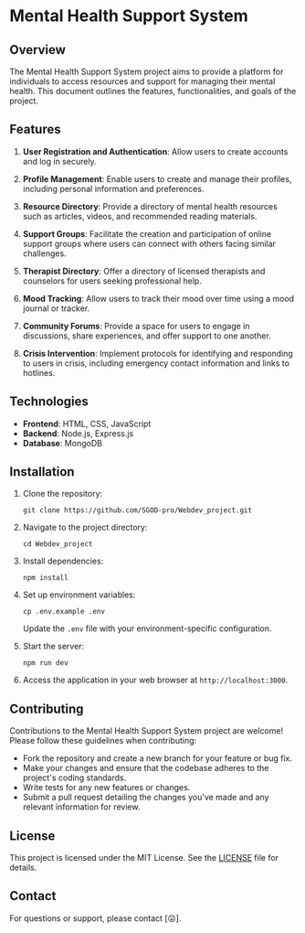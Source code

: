 # Mental Health Support System

## Overview

The Mental Health Support System project aims to provide a platform for individuals to access resources and support for managing their mental health. This document outlines the features, functionalities, and goals of the project.

## Features

1. **User Registration and Authentication**: Allow users to create accounts and log in securely.

2. **Profile Management**: Enable users to create and manage their profiles, including personal information and preferences.

3. **Resource Directory**: Provide a directory of mental health resources such as articles, videos, and recommended reading materials.

4. **Support Groups**: Facilitate the creation and participation of online support groups where users can connect with others facing similar challenges.

5. **Therapist Directory**: Offer a directory of licensed therapists and counselors for users seeking professional help.

6. **Mood Tracking**: Allow users to track their mood over time using a mood journal or tracker.

7. **Community Forums**: Provide a space for users to engage in discussions, share experiences, and offer support to one another.

8. **Crisis Intervention**: Implement protocols for identifying and responding to users in crisis, including emergency contact information and links to hotlines.

## Technologies

- **Frontend**: HTML, CSS, JavaScript
- **Backend**: Node.js, Express.js
- **Database**: MongoDB

## Installation

1. Clone the repository:

    ```
    git clone https://github.com/SGOD-pro/Webdev_project.git
    ```

2. Navigate to the project directory:

    ```
    cd Webdev_project
    ```

3. Install dependencies:

    ```
    npm install
    ```

4. Set up environment variables:

    ```
    cp .env.example .env
    ```

    Update the `.env` file with your environment-specific configuration.

5. Start the server:

    ```
    npm run dev
    ```

6. Access the application in your web browser at `http://localhost:3000`.

## Contributing

Contributions to the Mental Health Support System project are welcome! Please follow these guidelines when contributing:

- Fork the repository and create a new branch for your feature or bug fix.
- Make your changes and ensure that the codebase adheres to the project's coding standards.
- Write tests for any new features or changes.
- Submit a pull request detailing the changes you've made and any relevant information for review.

## License

This project is licensed under the MIT License. See the [LICENSE](LICENSE) file for details.

## Contact

For questions or support, please contact [😜].

